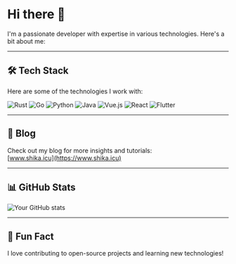 # Hi there 👋

I'm a passionate developer with expertise in various technologies. Here's a bit about me:

---

## 🛠️ **Tech Stack**

Here are some of the technologies I work with:

<div>
  <img src="https://img.shields.io/badge/Rust-000000?style=for-the-badge&amp;logo=rust&amp;logoColor=white" alt="Rust"/>

  <img src="https://img.shields.io/badge/Go-00ADD8?style=for-the-badge&logo=go&logoColor=white" alt="Go"/>
  <img src="https://img.shields.io/badge/Python-3776AB?style=for-the-badge&logo=python&logoColor=white" alt="Python"/>
  <img src="https://img.shields.io/badge/Java-ED8B00?style=for-the-badge&logo=java&logoColor=white" alt="Java"/>
  <img src="https://img.shields.io/badge/Vue.js-4FC08D?style=for-the-badge&logo=vue.js&logoColor=white" alt="Vue.js"/>
  <img src="https://img.shields.io/badge/React-61DAFB?style=for-the-badge&logo=react&logoColor=white" alt="React"/>
  <img src="https://img.shields.io/badge/Flutter-02569B?style=for-the-badge&logo=flutter&logoColor=white" alt="Flutter"/>
</div>

---

## 📝 **Blog**

Check out my blog for more insights and tutorials:  
[www.shika.icu](https://www.shika.icu)

---

## 📊 **GitHub Stats**

![Your GitHub stats](https://github-readme-stats.vercel.app/api?username=yowaimono&show_icons=true&theme=radical)

---

## 🌟 **Fun Fact**

I love contributing to open-source projects and learning new technologies!
